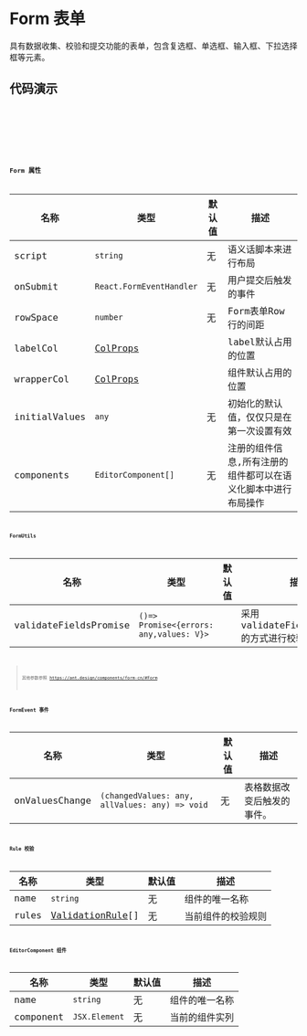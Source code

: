 # Form 表单

具有数据收集、校验和提交功能的表单，包含复选框、单选框、输入框、下拉选择框等元素。

## 代码演示


<code src="../../../ushio/form/BaseForm.tsx" />

<code src="../../../ushio/form/InputForm.tsx" />

<code src="../../../ushio/form/StateForm.tsx" />

<code src="../../../ushio/form/RowSpaceForm.tsx" />

## Form 属性


|名称         | 类型                | 默认值            | 描述
|----         |----                |-----               |------
|script       |`string`              |无                  | 语义话脚本来进行布局
|onSubmit     | `React.FormEventHandler`| 无               | 用户提交后触发的事件
|rowSpace     | `number`| 无               | Form表单Row行的间距
|labelCol     |[ColProps](https://ant.design/components/grid-cn/#Col) | | label默认占用的位置
|wrapperCol   |[ColProps](https://ant.design/components/grid-cn/#Col)| | 组件默认占用的位置
|initialValues|`any`                | 无                 | 初始化的默认值，仅仅只是在第一次设置有效
|components   |`EditorComponent[]` | 无                 | 注册的组件信息,所有注册的组件都可以在语义化脚本中进行布局操作       



### FormUtils

|名称                  | 类型                                     | 默认值   | 描述
|----                  |----                                     |-----     |------
|validateFieldsPromise |`()=> Promise<{errors: any,values: V}>`    |           | 采用validateFieldsPromise的方式进行校验

> 其他参数参照 https://ant.design/components/form-cn/#Form  

### FormEvent 事件

|名称           | 类型                | 默认值            | 描述
|----           |----                |-----               |------
|onValuesChange |`(changedValues: any, allValues: any) => void`| 无| 表格数据改变后触发的事件。


### Rule 校验

|名称           | 类型                | 默认值            | 描述
|----           |----                |-----               |------
|name           |`string`               |无                 |组件的唯一名称
|rules         | [ValidationRule](https://ant.design/components/form-cn/#%E6%A0%A1%E9%AA%8C%E8%A7%84%E5%88%99)[] |无 | 当前组件的校验规则


### EditorComponent 组件

|名称           | 类型                | 默认值            | 描述
|----           |----                |-----               |------
|name           |`string`               |无                 |组件的唯一名称
|component      |`JSX.Element`         |无 | 当前的组件实列